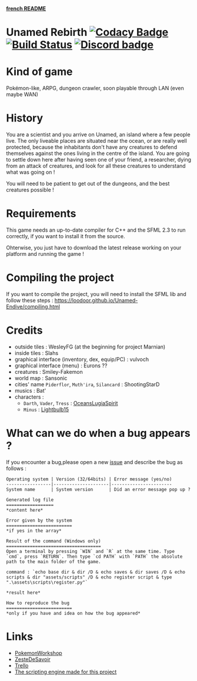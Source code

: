 **[french README](README-fr.md)**

# Unamed Rebirth [![Codacy Badge](https://api.codacy.com/project/badge/Grade/ae66540cc8d040b7955c6b93c0f9da2e)](https://www.codacy.com/app/urworld/Unamed-Endive?utm_source=github.com&amp;utm_medium=referral&amp;utm_content=Loodoor/Unamed-Endive&amp;utm_campaign=Badge_Grade) [![Build Status](https://travis-ci.org/Loodoor/Unamed-Endive.svg?branch=master)](https://travis-ci.org/Loodoor/Unamed-Endive) [![Discord badge](https://img.shields.io/badge/Discord-Unamed__Rebirth-brightgreen.svg?style=flat)](https://discord.gg/AWSWvgU)

Kind of game
============
Pokémon-like, ARPG, dungeon crawler, soon playable through LAN (even maybe WAN)

History
=======
You are a scientist and you arrive on Unamed, an island where a few people live. 
The only liveable places are situated near the ocean, or are really well protected, 
because the inhabitants don't have any creatures to defend themselves against the ones 
living in the centre of the island. You are going to settle down here after having seen 
one of your friend, a researcher, dying from an attack of creatures, and look for 
all these creatures to understand what was going on !

You will need to be patient to get out of the dungeons, and the best creatures possible !

Requirements
============
This game needs an up-to-date compiler for C++ and the SFML 2.3 to run correctly, if you want to install it from the source.

Ohterwise, you just have to download the latest release working on your platform and running the game !

Compiling the project
=====================
If you want to compile the project, you will need to install the SFML lib and follow these steps : https://loodoor.github.io/Unamed-Endive/compiling.html 

Credits
=======
* outside tiles : WesleyFG (at the beginning for project Marnian)
* inside tiles : Slahs
* graphical interface (inventory, dex, equip/PC) : vulvoch
* graphical interface (menu) : Eurons ??
* creatures : Smiley-Fakemon
* world map : Sansonic
* cities' name `Piderflor`, `Muth'ira`, `Silancard` : ShootingStarD
* musics : Bat'
* characters :
    * `Darth`, `Vader`, `Tress` : [OceansLugiaSpirit](http://oceanslugiaspirit.deviantart.com/)
    * `Minus` : [Lightbulb15](http://lightbulb15.deviantart.com)

What can we do when a bug appears ?
===================================
If you encounter a bug,please open a new [issue](https://github.com/Loodoor/Unamed-Endive/issues/new) 
and describe the bug as follows :

```
Operating system | Version (32/64bits) | Error message (yes/no)
-----------------|---------------------|-----------------------
System name      | System version      | Did an error message pop up ?

Generated log file
==================
*content here*

Error given by the system
=========================
*if yes in the array*

Result of the command (Windows only)
====================================
Open a terminal by pressing `WIN` and `R` at the same time. Type `cmd`, press `RETURN`. Then type `cd PATH` with `PATH` the absolute path to the main folder of the game.

command : `echo base dir & dir /D & echo saves & dir saves /D & echo scripts & dir "assets/scripts" /D & echo register script & type ".\assets\scripts\register.py"`

*result here*

How to reproduce the bug
=========================
*only if you have and idea on how the bug appeared*
```


Links
=====
* [PokemonWorkshop](http://pokemonworkshop.com/forum/index.php?topic=3314.0)
* [ZesteDeSavoir](https://zestedesavoir.com/forums/sujet/7064/unamed-rebirth/)
* [Trello](https://trello.com/b/JdzEnDJf)
* [The scripting engine made for this project](https://github.com/Loodoor/Py3ScriptingEngine)
